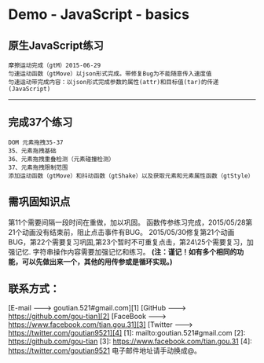 # Demo - JavaScript - basics

原生JavaScript练习
-------------
    摩擦运动完成（gtM）2015-06-29
    匀速运动函数（gtMove）以json形式完成。带修复Bug为不能随意传入速度值
    匀速运动带完成内容：以json形式完成参数的属性(attr)和目标值(tar)的传递
    (JavaScript)
---
## 完成37个练习 ##
    DOM 元素拖拽35-37
    35、元素拖拽基础
    36、元素拖拽重叠检测（元素碰撞检测）
    37、元素拖拽限制范围
    添加运动函数（gtMove）和抖动函数（gtShake）以及获取元素和元素属性函数（gtStyle）
    
## 需巩固知识点 ##
第11个需要间隔一段时间在重做，加以巩固。
函数传参练习完成，2015/05/28第21个动画没有结束前，阻止点击事件有BUG。
2015/05/30修复第21个动画BUG，第22个需要复习巩固,第23个暂时不可重复点击，第24\25个需要复习，加强记忆.
字符串操作内容需要加强记忆和练习。
**(注：谨记！如有多个相同的功能，可以先做出来一个，其他的用传参或是循环实现。)**
## 联系方式： ##
[E-mail ---> goutian.521#gmail.com][1]
[GitHub ---> https://github.com/gou-tian][2]
[FaceBook ---> https://www.facebook.com/tian.gou.31][3]
[Twitter ---> https://twitter.com/goutian9521][4]
  [1]: mailto:goutian.521#gmail.com
  [2]: https://github.com/gou-tian
  [3]: https://www.facebook.com/tian.gou.31
  [4]: https://twitter.com/goutian9521
  电子邮件地址请手动换成@。
